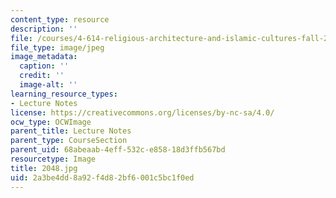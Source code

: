 ```yaml
---
content_type: resource
description: ''
file: /courses/4-614-religious-architecture-and-islamic-cultures-fall-2002/2a3be4dd8a92f4d82bf6001c5bc1f0ed_2048.jpg
file_type: image/jpeg
image_metadata:
  caption: ''
  credit: ''
  image-alt: ''
learning_resource_types:
- Lecture Notes
license: https://creativecommons.org/licenses/by-nc-sa/4.0/
ocw_type: OCWImage
parent_title: Lecture Notes
parent_type: CourseSection
parent_uid: 68abeaab-4eff-532c-e858-18d3ffb567bd
resourcetype: Image
title: 2048.jpg
uid: 2a3be4dd-8a92-f4d8-2bf6-001c5bc1f0ed
---
```

